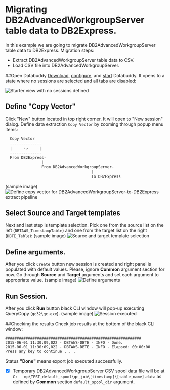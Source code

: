 
# Migrating DB2AdvancedWorkgroupServer table data to DB2Express.
In this example we are going to migrate DB2AdvancedWorkgroupServer table data to DB2Express.
Migration steps:
- Extract DB2AdvancedWorkgroupServer table data to CSV.
- Load CSV file into DB2AdvancedWorkgroupServer.

##Open Databuddy
[Download](https://github.com/data-buddy/DataBuddy/releases/tag/v0.3.3), [configure](https://github.com/data-buddy/DataBuddy/blob/master/Docs/Configure_Databuddy0.3.3.md#configuration-for-mongdb), and [start](https://github.com/data-buddy/DataBuddy/blob/master/Docs/How_to_start_Databuddy.md) Databuddy. 
It opens to a state where no sessions are selected and all tabs are disabled:

![Starter view with no sessions defined](https://raw.githubusercontent.com/data-buddy/DataBuddy/master/screenshots/open_databuddy_no_sessions.png "Starter view with no sessions defined")

## Define "Copy Vector"
Click "New" button located in top right corner. It will open to "New session" dialog. 
Define data extraction `Copy Vector` by zooming through popup menu items:
```python
  Copy Vector
  --------------
  |     ->     |
  --------------
  From DB2Express-
				|
				From DB2AdvancedWorkgroupServer-
									  |
									  To DB2Express
```  
(sample image)
![Define copy vector for DB2AdvancedWorkgroupServer-to-DB2Express extract pipeline](https://raw.githubusercontent.com/data-buddy/DataBuddy/master/screenshots/MongoDB/Define_copy_vector_for_Oracle12c-to-MongoDB_copy_pipeline.png "Define copy vector for DBTAWS-to-DBTE copy pipeline.")

## Select Source and Target templates
Next and last step is template selection. Pick one from the source list on the left (`DBTAWS_TimestampTable`) and one from the target list on the right (`DBTE_Table`):
(sample image)
![Source and target template selection](https://raw.githubusercontent.com/data-buddy/DataBuddy/master/screenshots/MongoDB/Copy_from_Oracle12c_to_MongoDB_Templates.png "Source and target template selection.")

## Define arguments.
After you click `Create` button new session is created and right panel is populated with default values.
Please, ignore __Common__ argument section for now. Go through __Source__ and __Target__ arguments and set each argument to appropriate value. 
(sample image)
![Define arguments](https://raw.githubusercontent.com/data-buddy/DataBuddy/master/screenshots/MongoDB/Oracle12c_to_MongoDB_Define_Arguments.png "Define arguments.")

## Run Session.
After you click __Run__ button black CLI window will pop-up executing QueryCopy (`qc32\qc.exe`).
(sample image)
![Session executed](https://raw.githubusercontent.com/data-buddy/DataBuddy/master/screenshots/MongoDB/Oracle12c_to_MongoDB_Copy_CLI_Window.png "Session executed.")


##Checking the results
Check job results at the bottom of the black CLI window:
```
############################################################
2015-06-01 11:30:09,022 - DBTAWS-DBTE - INFO - Done.
2015-06-01 11:30:09,022 - DBTAWS-DBTE - INFO - Elapsed: 00:00:00
Press any key to continue . . .
```
Status __"Done"__ means export job executed successfully. 
- [x] Temporary DB2AdvancedWorkgroupServer CSV spool data file will be at `C:	mp\TEST_default_spool\qc_job\[timestamp]\[table_name].data` as defined by __Common__ section `default_spool_dir` argument.

	